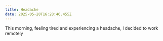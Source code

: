```yaml
---
title: Headache
date: 2025-05-20T16:20:46.455Z
---
```


This morning, feeling tired and experiencing a headache, I decided to work remotely
